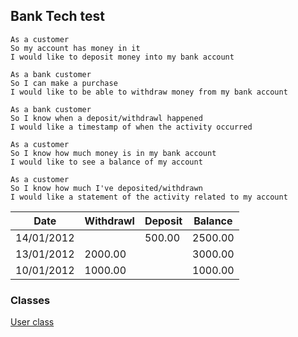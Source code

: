 ## Bank Tech test

````
As a customer
So my account has money in it
I would like to deposit money into my bank account

As a bank customer
So I can make a purchase
I would like to be able to withdraw money from my bank account

As a bank customer
So I know when a deposit/withdrawl happened
I would like a timestamp of when the activity occurred

As a customer
So I know how much money is in my bank account
I would like to see a balance of my account

As a customer
So I know how much I've deposited/withdrawn
I would like a statement of the activity related to my account
````

| Date               | Withdrawl          | Deposit            | Balance            |
|--------------------|--------------------|--------------------|--------------------|
| 14/01/2012         |                    | 500.00             | 2500.00            |
| 13/01/2012         | 2000.00            |                    | 3000.00            |
| 10/01/2012         | 1000.00            |                    | 1000.00            |

### Classes

[User class](https://i.imgur.com/rZqP4Yo.png)

